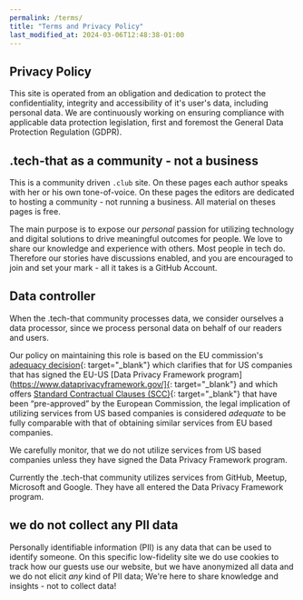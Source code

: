 ```yaml
---
permalink: /terms/
title: "Terms and Privacy Policy"
last_modified_at: 2024-03-06T12:48:38-01:00
---
```


## Privacy Policy

This site is operated from an obligation and dedication to protect the confidentiality, integrity and accessibility of it's user's data, including personal data. We are continuously working on ensuring compliance with applicable data protection legislation, first and foremost the General Data Protection Regulation (GDPR).

## .tech-that as a community - not a business

This is a community driven `.club` site. On these pages each author speaks with her or his own tone-of-voice. On these pages the editors are dedicated to hosting a community - not running a business. All material on theses pages is free.

The main purpose is to expose our _personal_ passion for utilizing technology and digital solutions to drive meaningful outcomes for people. We love to share our knowledge and experience with others. Most people in tech do. Therefore our stories have discussions enabled, and you are encouraged to join and set your mark - all it takes is a GitHub Account.

## Data controller

When the .tech-that community processes data, we consider ourselves a data processor, since we process personal data on behalf of our readers and users.

Our policy on maintaining this role is based on the EU commission's [adequacy decision](https://ec.europa.eu/commission/presscorner/detail/en/ip_23_3721){: target="_blank"} which clarifies that for US companies that has signed the EU-US [Data Privacy Framework program](https://www.dataprivacyframework.gov/]{: target="_blank"} and which offers [Standard Contractual Clauses (SCC)](https://commission.europa.eu/law/law-topic/data-protection/international-dimension-data-protection/standard-contractual-clauses-scc_en){: target="_blank"}
that have been “pre-approved” by the European Commission, the legal implication of utilizing services from US based companies is considered _adequate_ to be fully comparable with that of obtaining similar services from EU based companies.

We carefully monitor, that we do not utilize services from US based companies unless they have signed the Data Privacy Framework program.

Currently the .tech-that community utilizes services from GitHub, Meetup, Microsoft and Google. They have all entered the Data Privacy Framework program.

## we do not collect any PII data

Personally identifiable information (PII) is any data that can be used to identify someone. On this specific low-fidelity site we do use cookies to track how our guests use our website, but we have anonymized all data and we do not elicit _any_ kind of PII data; We're here to share knowledge and insights - not to collect data!
